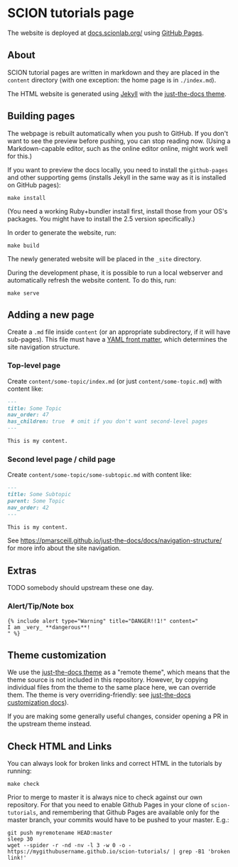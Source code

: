 # SCION tutorials page

The website is deployed at [docs.scionlab.org/](https://docs.scionlab.org/) using [GitHub Pages](https://pages.github.com/).

## About

SCION tutorial pages are written in markdown and they are placed in the `content` directory (with one exception: the home page is in `./index.md`).

The HTML website is generated using [Jekyll](http://www.jekyllrb.com/) with the [just-the-docs theme](https://pmarsceill.github.io/just-the-docs/).

## Building pages

The webpage is rebuilt automatically when you push to GitHub. If you don't want to see the preview before pushing, you can stop reading now. (Using a Markdown-capable editor, such as the online editor online, might work well for this.)

If you want to preview the docs locally, you need to install the `github-pages` and other
supporting gems (installs Jekyll in the same way as it is installed on GitHub pages):
```shell
make install
```

(You need a working Ruby+bundler install first, install those from your OS's packages. You might have to install the 2.5 version specifically.)

In order to generate the website, run:

```shell
make build
```

The newly generated website will be placed in the `_site` directory.

During the development phase, it is possible to run a local webserver and automatically refresh the website content. To do this, run:

```shell
make serve
```

## Adding a new page

Create a `.md` file inside `content` (or an appropriate subdirectory, if it will have sub-pages). This file must have a [YAML front matter](https://jekyllrb.com/docs/front-matter/), which determines the site navigation structure.

### Top-level page

Create `content/some-topic/index.md` (or just `content/some-topic.md`) with content like:
```md
---
title: Some Topic
nav_order: 47
has_children: true  # omit if you don't want second-level pages
---

This is my content.
```

### Second level page / child page

Create `content/some-topic/some-subtopic.md` with content like:

```md
---
title: Some Subtopic
parent: Some Topic
nav_order: 42
---

This is my content.
```

See https://pmarsceill.github.io/just-the-docs/docs/navigation-structure/ for more info about the site navigation.

## Extras

TODO somebody should upstream these one day.

### Alert/Tip/Note box

```
{% include alert type="Warning" title="DANGER!!1!" content="
I am _very_ **dangerous**!
" %}
```

## Theme customization

We use the [just-the-docs theme](https://pmarsceill.github.io/just-the-docs/) as a "remote theme", which means that the theme source is not included in this repository. However, by copying individual files from the theme to the same place here, we can override them. The theme is very overriding-friendly: see [just-the-docs customization docs](https://pmarsceill.github.io/just-the-docs/docs/customization/)). 

If you are making some generally useful changes, consider opening a PR in the upstream theme instead.

## Check HTML and Links

You can always look for broken links and correct HTML in the tutorials by running:

```shell
make check
```

Prior to merge to master it is always nice to check against our own repository. For that you need to enable Github Pages in your clone of `scion-tutorials`, and remembering that Github Pages are available only for the master branch, your commits would have to be pushed to your master. E.g.:

```shell
git push myremotename HEAD:master
sleep 30
wget --spider -r -nd -nv -l 3 -w 0 -o - https://mygithubusername.github.io/scion-tutorials/ | grep -B1 'broken link!'
```
